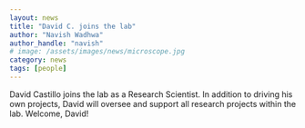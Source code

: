 ```yaml
---
layout: news
title: "David C. joins the lab"
author: "Navish Wadhwa"
author_handle: "navish"
# image: /assets/images/news/microscope.jpg
category: news
tags: [people]
---
```

David Castillo joins the lab as a Research Scientist. In addition to driving his own projects, David will oversee and support all research projects within the lab. Welcome, David! 